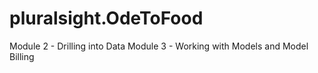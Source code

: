 # pluralsight.OdeToFood

Module 2 - Drilling into Data
Module 3 - Working with Models and Model Billing
